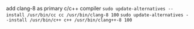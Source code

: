 add clang-8 as primary c/c++ compiler
`sudo update-alternatives --install /usr/bin/cc cc /usr/bin/clang-8 100`
`sudo update-alternatives --install /usr/bin/c++ c++ /usr/bin/clang++-8 100`
